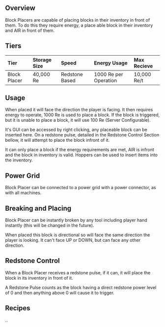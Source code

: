 ## Overview

Block Placers are capable of placing blocks in their inventory in front
of them. To do this they require energy, a place able block in their
inventory and AIR in front of them.

## Tiers

| Tier         | Storage Size | Speed          | Energy Usage          | Max Recieve |
|:-------------|:-------------|:---------------|:----------------------|:------------|
| Block Placer | 40,000 Re    | Redstone Based | 1000 Re per Operation | 10,000 Re/t |


## Usage

When placed it will face the direction the player is facing. It then
requires energy to operate, 1000 Re is used to place a block. If the
block is triggered, but it is unable to place a block, it will use 100
Re (Server Configurable).

It's GUI can be accessed by right clicking, any placeable block can be
inserted here. On a redstone pulse, detailed in the Redstone Control
Section bellow, it will attempt to place the block infront of it.

It can only place a block if the energy requirements are met, AIR is
infront and the block in inventory is valid. Hoppers can be used to
insert items into the inventory.

## Power Grid

Block Placer can be connected to a power grid with a power connector, as
with all machines.

## Breaking and Placing

Block Placer can be instantly broken by any tool including player hand
instantly (this will be changed in the future).

When placed this block is directional so will face the same direction
the player is looking. It can't face UP or DOWN, but can face any other
direction.

## Redstone Control

When a Block Placer receives a redstone pulse, if it can, it will place
the block in its inventory in front of it.

A Redstone Pulse counts as the block having a direct redstone power
level of 0 and then anything above 0 will cause it to trigger.


## Recipes

..
